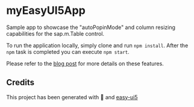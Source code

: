 # myEasyUI5App

Sample app to showcase the "autoPopinMode" and column resizing capabilities for the sap.m.Table control.

To run the application locally, simply clone and run `npm install`. After the `npm` task is completed you can execute `npm start`.

Please refer to the [blog post](https://blogs.sap.com/2021/06/28/ui5ers-buzz-58-column-resizing-auto-pop-in-feature-in-responsive-table/) for more details on these features.

## Credits

This project has been generated with 💙 and [easy-ui5](https://github.com/SAP/generator-easy-ui5)
